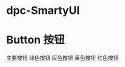 # dpc-SmartyUI

# Button 按钮

  <div style="margin-bottom:20px;">
    <SmartyButton color="blue">主要按钮</SmartyButton>
    <SmartyButton color="green">绿色按钮</SmartyButton>
    <SmartyButton color="gray">灰色按钮</SmartyButton>
    <SmartyButton color="yellow">黄色按钮</SmartyButton>
    <SmartyButton color="red">红色按钮</SmartyButton>
  </div>
